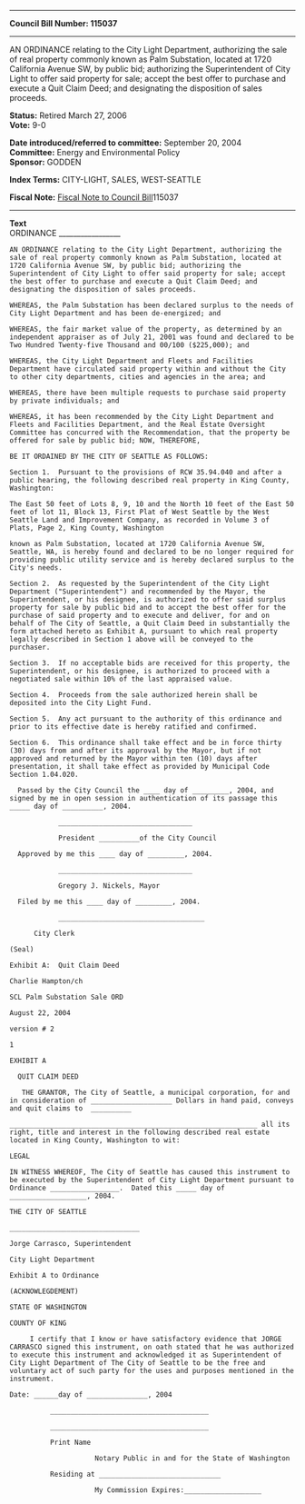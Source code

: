 * * * * *  
  
**Council Bill Number: [](#h0)[](#h2)115037**  
  
* * * * *  
  
AN ORDINANCE relating to the City Light Department, authorizing the sale of real property commonly known as Palm Substation, located at 1720 California Avenue SW, by public bid; authorizing the Superintendent of City Light to offer said property for sale; accept the best offer to purchase and execute a Quit Claim Deed; and designating the disposition of sales proceeds.  
  
**Status:** Retired March 27, 2006   
**Vote:** 9-0   
  
**Date introduced/referred to committee:** September 20, 2004   
**Committee:** Energy and Environmental Policy   
**Sponsor:** GODDEN   
  
**Index Terms:** CITY-LIGHT, SALES, WEST-SEATTLE  
  
**Fiscal Note:** [Fiscal Note to Council Bill](http://clerk.seattle.gov/~public/fnote/115037.htm)[](#h1)[](#h3)115037  
  
* * * * *  
  
**Text**  
    ORDINANCE _________________  
  
    AN ORDINANCE relating to the City Light Department, authorizing the  
    sale of real property commonly known as Palm Substation, located at  
    1720 California Avenue SW, by public bid; authorizing the  
    Superintendent of City Light to offer said property for sale; accept  
    the best offer to purchase and execute a Quit Claim Deed; and  
    designating the disposition of sales proceeds.  
  
    WHEREAS, the Palm Substation has been declared surplus to the needs of  
    City Light Department and has been de-energized; and  
  
    WHEREAS, the fair market value of the property, as determined by an  
    independent appraiser as of July 21, 2001 was found and declared to be  
    Two Hundred Twenty-five Thousand and 00/100 ($225,000); and  
  
    WHEREAS, the City Light Department and Fleets and Facilities  
    Department have circulated said property within and without the City  
    to other city departments, cities and agencies in the area; and  
  
    WHEREAS, there have been multiple requests to purchase said property  
    by private individuals; and  
  
    WHEREAS, it has been recommended by the City Light Department and  
    Fleets and Facilities Department, and the Real Estate Oversight  
    Committee has concurred with the Recommendation, that the property be  
    offered for sale by public bid; NOW, THEREFORE,  
  
    BE IT ORDAINED BY THE CITY OF SEATTLE AS FOLLOWS:  
  
    Section 1.  Pursuant to the provisions of RCW 35.94.040 and after a  
    public hearing, the following described real property in King County,  
    Washington:  
  
    The East 50 feet of Lots 8, 9, 10 and the North 10 feet of the East 50  
    feet of lot 11, Block 13, First Plat of West Seattle by the West  
    Seattle Land and Improvement Company, as recorded in Volume 3 of  
    Plats, Page 2, King County, Washington  
  
    known as Palm Substation, located at 1720 California Avenue SW,  
    Seattle, WA, is hereby found and declared to be no longer required for  
    providing public utility service and is hereby declared surplus to the  
    City's needs.  
  
    Section 2.  As requested by the Superintendent of the City Light  
    Department ("Superintendent") and recommended by the Mayor, the  
    Superintendent, or his designee, is authorized to offer said surplus  
    property for sale by public bid and to accept the best offer for the  
    purchase of said property and to execute and deliver, for and on  
    behalf of The City of Seattle, a Quit Claim Deed in substantially the  
    form attached hereto as Exhibit A, pursuant to which real property  
    legally described in Section 1 above will be conveyed to the  
    purchaser.  
  
    Section 3.  If no acceptable bids are received for this property, the  
    Superintendent, or his designee, is authorized to proceed with a  
    negotiated sale within 10% of the last appraised value.  
  
    Section 4.  Proceeds from the sale authorized herein shall be  
    deposited into the City Light Fund.  
  
    Section 5.  Any act pursuant to the authority of this ordinance and  
    prior to its effective date is hereby ratified and confirmed.  
  
    Section 6.  This ordinance shall take effect and be in force thirty  
    (30) days from and after its approval by the Mayor, but if not  
    approved and returned by the Mayor within ten (10) days after  
    presentation, it shall take effect as provided by Municipal Code  
    Section 1.04.020.  
  
      Passed by the City Council the ____ day of _________, 2004, and  
    signed by me in open session in authentication of its passage this  
    _____ day of __________, 2004.  
  
                _________________________________  
  
                President __________of the City Council  
  
      Approved by me this ____ day of _________, 2004.  
  
                _________________________________  
  
                Gregory J. Nickels, Mayor  
  
      Filed by me this ____ day of _________, 2004.  
  
                ____________________________________  
  
          City Clerk  
  
    (Seal)  
  
    Exhibit A:  Quit Claim Deed  
  
    Charlie Hampton/ch  
  
    SCL Palm Substation Sale ORD  
  
    August 22, 2004  
  
    version # 2  
  
    1  
  
    EXHIBIT A  
  
      QUIT CLAIM DEED  
  
       THE GRANTOR, The City of Seattle, a municipal corporation, for and  
    in consideration of ____________________ Dollars in hand paid, conveys  
    and quit claims to  __________  
  
    _____________________________________________________________ all its  
    right, title and interest in the following described real estate  
    located in King County, Washington to wit:  
  
    LEGAL  
  
    IN WITNESS WHEREOF, The City of Seattle has caused this instrument to  
    be executed by the Superintendent of City Light Department pursuant to  
    Ordinance _________________.  Dated this _____ day of  
    ___________________, 2004.  
  
    THE CITY OF SEATTLE  
  
    ________________________________  
  
    Jorge Carrasco, Superintendent  
  
    City Light Department  
  
    Exhibit A to Ordinance  
  
    (ACKNOWLEGDEMENT)  
  
    STATE OF WASHINGTON  
  
    COUNTY OF KING  
  
         I certify that I know or have satisfactory evidence that JORGE  
    CARRASCO signed this instrument, on oath stated that he was authorized  
    to execute this instrument and acknowledged it as Superintendent of  
    City Light Department of The City of Seattle to be the free and  
    voluntary act of such party for the uses and purposes mentioned in the  
    instrument.  
  
    Date: ______day of _______________, 2004  
  
              _______________________________________  
  
              _______________________________________  
  
              Print Name  
  
                         Notary Public in and for the State of Washington  
  
              Residing at ______________________________  
  
                         My Commission Expires:___________________  
